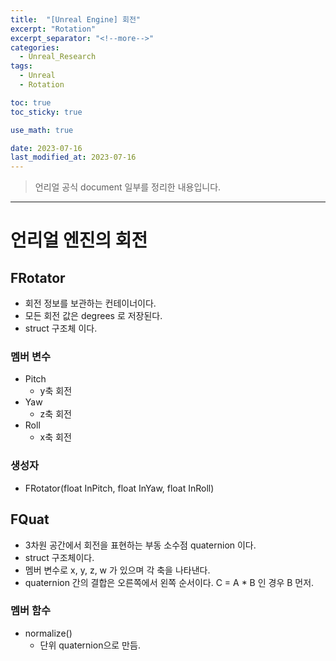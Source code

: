```yaml
---
title:  "[Unreal Engine] 회전"
excerpt: "Rotation"
excerpt_separator: "<!--more-->"
categories:
  - Unreal_Research
tags:
  - Unreal
  - Rotation

toc: true
toc_sticky: true

use_math: true

date: 2023-07-16
last_modified_at: 2023-07-16
---
```

> 언리얼 공식 document 일부를 정리한 내용입니다.

---

# 언리얼 엔진의 회전
## FRotator
- 회전 정보를 보관하는 컨테이너이다.
- 모든 회전 값은 degrees 로 저장된다.
- struct 구조체 이다.

### 멤버 변수
- Pitch
	- y축 회전
- Yaw
	- z축 회전
- Roll
	- x축 회전

### 생성자
- FRotator(float InPitch, float InYaw, float InRoll)




## FQuat
- 3차원 공간에서 회전을 표현하는 부동 소수점 quaternion 이다.
- struct 구조체이다.
- 멤버 변수로 x, y, z, w 가 있으며 각 축을 나타낸다.
- quaternion 간의 결합은 오른쪽에서 왼쪽 순서이다. C = A * B 인 경우 B 먼저.

### 멤버 함수
- normalize()
	- 단위 quaternion으로 만듬.
